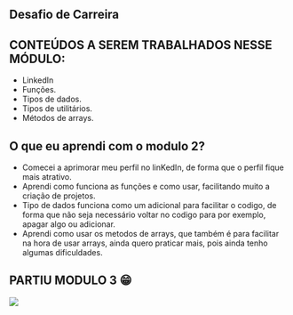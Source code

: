 ## Desafio de Carreira

## CONTEÚDOS A SEREM TRABALHADOS NESSE MÓDULO:

- LinkedIn
- Funções.
- Tipos de dados.
- Tipos de utilitários.
- Métodos de arrays.

## O que eu aprendi com o modulo 2?

- Comecei a aprimorar meu perfil no linKedIn, de forma que o perfil fique mais atrativo.
- Aprendi como funciona as funções e como usar, facilitando muito a criação de projetos.
- Tipo de dados funciona como um adicional para facilitar o codigo, de forma que não seja necessário voltar no codigo para por exemplo,  apagar algo ou adicionar.
- Aprendi como usar os metodos de arrays, que também é para facilitar na hora de usar arrays, ainda quero praticar mais, pois ainda tenho algumas dificuldades.

## PARTIU MODULO 3 😁 ##

![](https://th.bing.com/th/id/R.0f3bbad371f16b350a3b08e41005d7ab?rik=yqZKsugKuE1m9A&riu=http%3a%2f%2fclipart-library.com%2fimages%2fkc85yBpMi.jpg&ehk=ziyn%2bpsi79vuT%2fPo2tm4WMiSopcZS671FpYtAoVNQGs%3d&risl=1&pid=ImgRaw&r=0)


